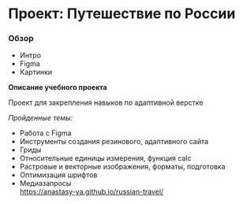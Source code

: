 # Проект: Путешествие по России

### Обзор
* Интро
* Figma
* Картинки

**Описание учебного проекта**

Проект для закрепления навыков по адаптивной верстке  

*Пройденные темы:*  
* Работа с Figma
* Инструменты создания резинового, адаптивного сайта
* Гриды 
* Относительные единицы измерения, функция calc
* Растровые и векторные изображения, форматы, подготовка
* Оптимизация шрифтов
* Медиазапросы  
https://anastasy-ya.github.io/russian-travel/

